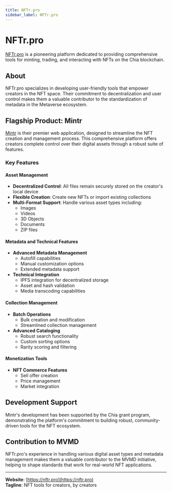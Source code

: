 ```yaml
---
title: NFTr.pro
sidebar_label: NFTr.pro
---
```


# NFTr.pro


[NFTr.pro](https://nftr.pro) is a pioneering platform dedicated to providing comprehensive tools for minting, trading, and interacting with NFTs on the Chia blockchain.

## About

NFTr.pro specializes in developing user-friendly tools that empower creators in the NFT space. Their commitment to decentralization and user control makes them a valuable contributor to the standardization of metadata in the Metaverse ecosystem.

## Flagship Product: Mintr

[Mintr](https://mintr.pro) is their premier web application, designed to streamline the NFT creation and management process. This comprehensive platform offers creators complete control over their digital assets through a robust suite of features.

### Key Features

#### Asset Management
- **Decentralized Control**: All files remain securely stored on the creator's local device
- **Flexible Creation**: Create new NFTs or import existing collections
- **Multi-Format Support**: Handle various asset types including:
    - Images
    - Videos
    - 3D Objects
    - Documents
    - ZIP files

#### Metadata and Technical Features
- **Advanced Metadata Management**
    - Autofill capabilities
    - Manual customization options
    - Extended metadata support
- **Technical Integration**
    - IPFS integration for decentralized storage
    - Asset and hash validation
    - Media transcoding capabilities

#### Collection Management
- **Batch Operations**
    - Bulk creation and modification
    - Streamlined collection management
- **Advanced Cataloging**
    - Robust search functionality
    - Custom sorting options
    - Rarity scoring and filtering

#### Monetization Tools
- **NFT Commerce Features**
    - Sell offer creation
    - Price management
    - Market integration

## Development Support

Mintr's development has been supported by the Chia grant program, demonstrating the platform's commitment to building robust, community-driven tools for the NFT ecosystem.

## Contribution to MVMD

NFTr.pro's experience in handling various digital asset types and metadata management makes them a valuable contributor to the MVMD initiative, helping to shape standards that work for real-world NFT applications.

---

**Website**: [https://nftr.pro](https://nftr.pro)    
**Tagline**: NFT tools for creators, by creators
